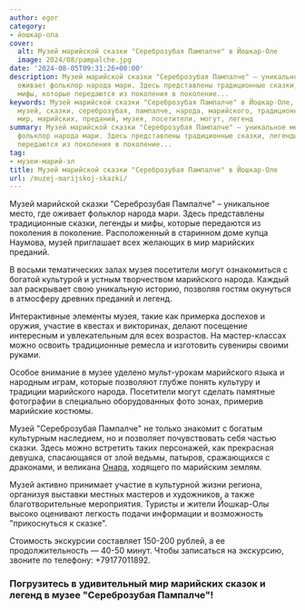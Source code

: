 ```yaml
---
author: egor
category:
- йошкар-ола
cover:
  alt: Музей марийской сказки "Сереброзубая Пампалче" в Йошкар-Оле
  image: 2024/08/pampalche.jpg
date: '2024-08-05T09:31:26+00:00'
description: Музей марийской сказки "Сереброзубая Пампалче" – уникальное место, где
  оживает фольклор народа мари. Здесь представлены традиционные сказки, легенды и
  мифы, которые передаются из поколения в поколение...
keywords: Музей марийской сказки "Сереброзубая Пампалче" в Йошкар-Оле, музеи-марий-эл,
  музей, сказки, сереброзубая, пампалче, народа, марийского, традиционные, которые,
  мир, марийских, преданий, музея, посетители, могут, легенд
summary: Музей марийской сказки "Сереброзубая Пампалче" – уникальное место, где оживает
  фольклор народа мари. Здесь представлены традиционные сказки, легенды и мифы, которые
  передаются из поколения в поколение...
tag:
- музеи-марий-эл
title: Музей марийской сказки "Сереброзубая Пампалче" в Йошкар-Оле
url: /muzej-marijskoj-skazki/
---
```


Музей марийской сказки "Сереброзубая Пампалче" – уникальное место, где оживает фольклор народа мари. Здесь представлены традиционные сказки, легенды и мифы, которые передаются из поколения в поколение. Расположенный в старинном доме купца Наумова, музей приглашает всех желающих в мир марийских преданий.

В восьми тематических залах музея посетители могут ознакомиться с богатой культурой и устным творчеством марийского народа. Каждый зал раскрывает свою уникальную историю, позволяя гостям окунуться в атмосферу древних преданий и легенд.

Интерактивные элементы музея, такие как примерка доспехов и оружия, участие в квестах и викторинах, делают посещение интересным и увлекательным для всех возрастов. На мастер-классах можно освоить традиционные ремесла и изготовить сувениры своими руками.

Особое внимание в музее уделено мульт-урокам марийского языка и народным играм, которые позволяют глубже понять культуру и традиции марийского народа. Посетители могут сделать памятные фотографии в специально оборудованных фото зонах, примерив марийские костюмы.

Музей "Сереброзубая Пампалче" не только знакомит с богатым культурным наследием, но и позволяет почувствовать себя частью сказки. Здесь можно встретить таких персонажей, как прекрасная девушка, спасающаяся от злой ведьмы, патыров, сражающихся с драконами, и великана [Онара](/restoran-onar/), ходящего по марийским землям.

Музей активно принимает участие в культурной жизни региона, организуя выставки местных мастеров и художников, а также благотворительные мероприятия. Туристы и жители Йошкар-Олы высоко оценивают легкость подачи информации и возможность "прикоснуться к сказке".

Стоимость экскурсии составляет 150-200 рублей, а ее продолжительность — 40-50 минут. Чтобы записаться на экскурсию, звоните по телефону: +79177011892.

### Погрузитесь в удивительный мир марийских сказок и легенд в музее "Сереброзубая Пампалче"!